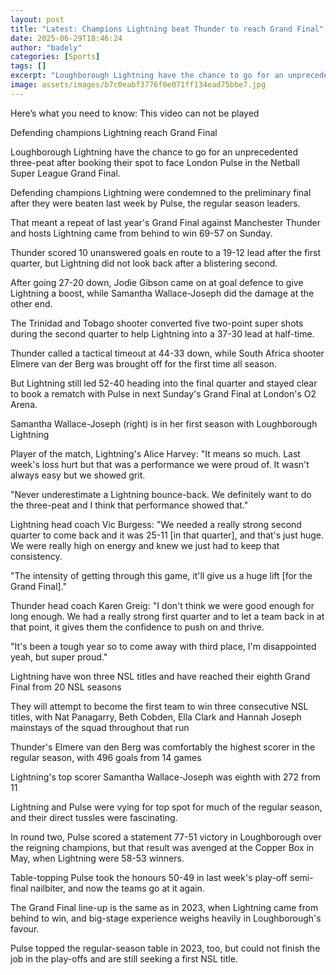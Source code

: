 ```yaml
---
layout: post
title: "Latest: Champions Lightning beat Thunder to reach Grand Final"
date: 2025-06-29T18:46:24
author: "badely"
categories: [Sports]
tags: []
excerpt: "Loughborough Lightning have the chance to go for an unprecedented three-peat after booking their spot to face London Pulse in the Netball Super League"
image: assets/images/b7c0eabf3776f0e071ff134ead75bbe7.jpg
---
```


Here’s what you need to know: This video can not be played

Defending champions Lightning reach Grand Final

Loughborough Lightning have the chance to go for an unprecedented three-peat after booking their spot to face London Pulse in the Netball Super League Grand Final.

Defending champions Lightning were condemned to the preliminary final after they were beaten last week by Pulse, the regular season leaders.

That meant a repeat of last year's Grand Final against Manchester Thunder and hosts Lightning came from behind to win 69-57 on Sunday.

Thunder scored 10 unanswered goals en route to a 19-12 lead after the first quarter, but Lightning did not look back after a blistering second.

After going 27-20 down, Jodie Gibson came on at goal defence to give Lightning a boost, while Samantha Wallace-Joseph did the damage at the other end. 

The Trinidad and Tobago shooter converted five two-point super shots during the second quarter to help Lightning into a 37-30 lead at half-time.

Thunder called a tactical timeout at 44-33 down, while South Africa shooter Elmere van der Berg was brought off for the first time all season.

But Lightning still led 52-40 heading into the final quarter and stayed clear to book a rematch with Pulse in next Sunday's Grand Final at London's O2 Arena.

Samantha Wallace-Joseph (right) is in her first season with Loughborough Lightning

Player of the match, Lightning's Alice Harvey: "It means so much. Last week's loss hurt but that was a performance we were proud of. It wasn't always easy but we showed grit.

"Never underestimate a Lightning bounce-back. We definitely want to do the three-peat and I think that performance showed that."

Lightning head coach Vic Burgess: "We needed a really strong second quarter to come back and it was 25-11 [in that quarter], and that's just huge. We were really high on energy and knew we just had to keep that consistency.

"The intensity of getting through this game, it'll give us a huge lift [for the Grand Final]." 

Thunder head coach Karen Greig: "I don't think we were good enough for long enough. We had a really strong first quarter and to let a team back in at that point, it gives them the confidence to push on and thrive.

"It's been a tough year so to come away with third place, I'm disappointed yeah, but super proud."

Lightning have won three NSL titles and have reached their eighth Grand Final from 20 NSL seasons

They will attempt to become the first team to win three consecutive NSL titles, with Nat Panagarry, Beth Cobden, Ella Clark and Hannah Joseph mainstays of the squad throughout that run

Thunder's Elmere van den Berg was comfortably the highest scorer in the regular season, with 496 goals from 14 games

Lightning's top scorer Samantha Wallace-Joseph was eighth with 272 from 11

Lightning and Pulse were vying for top spot for much of the regular season, and their direct tussles were fascinating.

In round two, Pulse scored a statement 77-51 victory in Loughborough over the reigning champions, but that result was avenged at the Copper Box in May, when Lightning were 58-53 winners.

Table-topping Pulse took the honours 50-49 in last week's play-off semi-final nailbiter, and now the teams go at it again.

The Grand Final line-up is the same as in 2023, when Lightning came from behind to win, and big-stage experience weighs heavily in Loughborough's favour.

Pulse topped the regular-season table in 2023, too, but could not finish the job in the play-offs and are still seeking a first NSL title.


